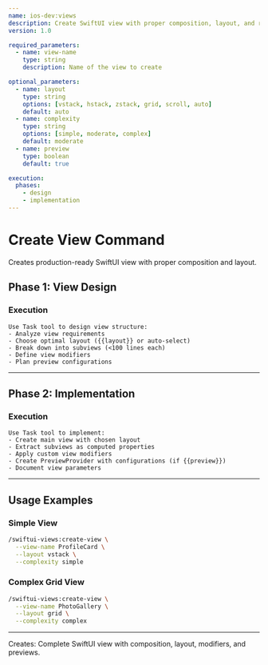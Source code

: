 ```yaml
---
name: ios-dev:views
description: Create SwiftUI view with proper composition, layout, and reusability
version: 1.0

required_parameters:
  - name: view-name
    type: string
    description: Name of the view to create

optional_parameters:
  - name: layout
    type: string
    options: [vstack, hstack, zstack, grid, scroll, auto]
    default: auto
  - name: complexity
    type: string
    options: [simple, moderate, complex]
    default: moderate
  - name: preview
    type: boolean
    default: true

execution:
  phases:
    - design
    - implementation
---
```


# Create View Command

Creates production-ready SwiftUI view with proper composition and layout.

## Phase 1: View Design

### Execution
```
Use Task tool to design view structure:
- Analyze view requirements
- Choose optimal layout ({{layout}} or auto-select)
- Break down into subviews (<100 lines each)
- Define view modifiers
- Plan preview configurations
```

---

## Phase 2: Implementation

### Execution
```
Use Task tool to implement:
- Create main view with chosen layout
- Extract subviews as computed properties
- Apply custom view modifiers
- Create PreviewProvider with configurations (if {{preview}})
- Document view parameters
```

---

## Usage Examples

### Simple View
```bash
/swiftui-views:create-view \
  --view-name ProfileCard \
  --layout vstack \
  --complexity simple
```

### Complex Grid View
```bash
/swiftui-views:create-view \
  --view-name PhotoGallery \
  --layout grid \
  --complexity complex
```

---

Creates: Complete SwiftUI view with composition, layout, modifiers, and previews.
